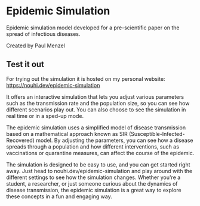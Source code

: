 # Epidemic Simulation

Epidemic simulation model developed for a pre-scientific paper on the spread of infectious diseases.

Created by Paul Menzel

## Test it out

For trying out the simulation it is hosted on my personal website: https://nouhi.dev/epidemic-simulation

It offers an interactive simulation that lets you adjust various parameters such as the transmission rate and the population size, so you can see how different scenarios play out. You can also choose to see the simulation in real time or in a sped-up mode.

The epidemic simulation uses a simplified model of disease transmission based on a mathematical approach known as SIR (Susceptible-Infected-Recovered) model. By adjusting the parameters, you can see how a disease spreads through a population and how different interventions, such as vaccinations or quarantine measures, can affect the course of the epidemic.

The simulation is designed to be easy to use, and you can get started right away. Just head to nouhi.dev/epidemic-simulation and play around with the different settings to see how the simulation changes. Whether you're a student, a researcher, or just someone curious about the dynamics of disease transmission, the epidemic simulation is a great way to explore these concepts in a fun and engaging way.
